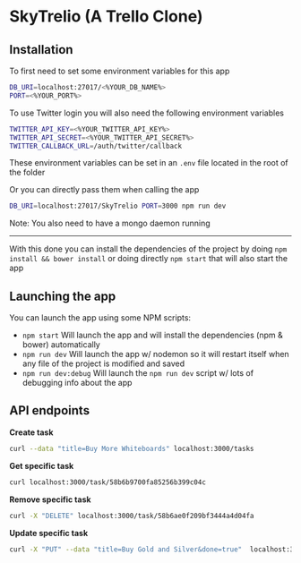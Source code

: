 SkyTrelio (A Trello Clone)
==========================

Installation 
-------------

To first need to set some environment variables for this app

```bash
DB_URI=localhost:27017/<%YOUR_DB_NAME%>
PORT=<%YOUR_PORT%>
```

To use Twitter login you will also need the following environment variables

```bash
TWITTER_API_KEY=<%YOUR_TWITTER_API_KEY%>
TWITTER_API_SECRET=<%YOUR_TWITTER_API_SECRET%>
TWITTER_CALLBACK_URL=/auth/twitter/callback
```

These environment variables can be set in an `.env` file located in the root of the folder 

Or you can directly pass them when calling the app

```bash
DB_URI=localhost:27017/SkyTrelio PORT=3000 npm run dev
```

Note: You also need to have a mongo daemon running

----

With this done you can install the dependencies of the project by doing `npm install && bower install` or doing directly `npm start` that will also start the app

Launching the app 
-----------------

You can launch the app using some NPM scripts:

- `npm start` Will launch the app and will install the dependencies (npm & bower) automatically
- `npm run dev` Will launch the app w/ nodemon so it will restart itself when any file of the project is modified and saved
- `npm run dev:debug` Will launch the `npm run dev` script w/ lots of debugging info about the app

API endpoints
---------------

**Create task**

```bash
curl --data "title=Buy More Whiteboards" localhost:3000/tasks
```

**Get specific task**

```bash
curl localhost:3000/task/58b6b9700fa85256b399c04c
```

**Remove specific task**

```bash
curl -X "DELETE" localhost:3000/task/58b6ae0f209bf3444a4d04fa
```

**Update specific task**

```bash
curl -X "PUT" --data "title=Buy Gold and Silver&done=true"  localhost:3000/task/58b6b817be054254dd6327ca
```